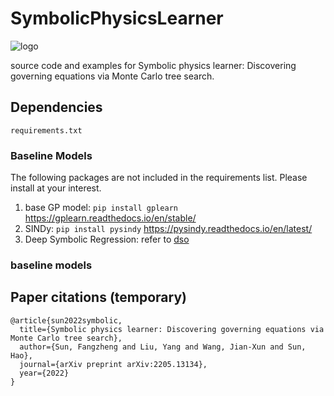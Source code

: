 # SymbolicPhysicsLearner

![logo](logo-png.png)

source code and examples for Symbolic physics learner: Discovering governing equations via Monte Carlo tree search. 

## Dependencies

`requirements.txt`

### Baseline Models
The following packages are not included in the requirements list. Please install at your interest. 

1. base GP model: `pip install gplearn` https://gplearn.readthedocs.io/en/stable/
2. SINDy: `pip install pysindy` https://pysindy.readthedocs.io/en/latest/
3. Deep Symbolic Regression: refer to [dso](https://github.com/brendenpetersen/deep-symbolic-optimization)

### baseline models





## Paper citations (temporary) 
```
@article{sun2022symbolic,
  title={Symbolic physics learner: Discovering governing equations via Monte Carlo tree search},
  author={Sun, Fangzheng and Liu, Yang and Wang, Jian-Xun and Sun, Hao},
  journal={arXiv preprint arXiv:2205.13134},
  year={2022}
}
```
